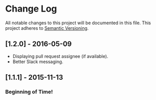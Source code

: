 # Change Log
All notable changes to this project will be documented in this file.
This project adheres to [Semantic Versioning](http://semver.org/).

## [1.2.0] - 2016-05-09
- Displaying pull request assignee (if available).
- Better Slack messaging.

## [1.1.1] - 2015-11-13
### Beginning of Time!
